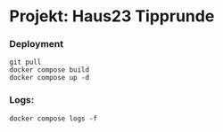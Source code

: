 # Projekt: Haus23 Tipprunde

### Deployment

    git pull
    docker compose build
    docker compose up -d

### Logs:

    docker compose logs -f
